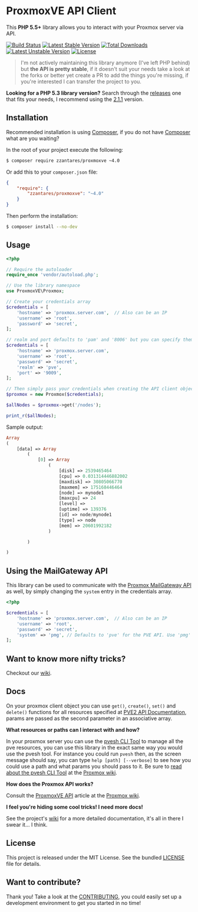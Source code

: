ProxmoxVE API Client
====================

This **PHP 5.5+** library allows you to interact with your Proxmox server via API.

[![Build Status](https://travis-ci.org/ZzAntares/ProxmoxVE.svg?branch=master)](https://travis-ci.org/ZzAntares/ProxmoxVE)
[![Latest Stable Version](https://poser.pugx.org/zzantares/proxmoxve/v/stable.svg)](https://packagist.org/packages/zzantares/proxmoxve)
[![Total Downloads](https://poser.pugx.org/zzantares/proxmoxve/downloads.svg)](https://packagist.org/packages/zzantares/proxmoxve)
[![Latest Unstable Version](https://poser.pugx.org/zzantares/proxmoxve/v/unstable.svg)](https://packagist.org/packages/zzantares/proxmoxve)
[![License](https://poser.pugx.org/zzantares/proxmoxve/license.svg)](https://packagist.org/packages/zzantares/proxmoxve)

> I'm not actively maintaining this library anymore (I've left PHP behind) but **the API is pretty stable**, if it doesn't suit your needs take a look at the forks or better yet create a PR to add the things you're missing, if you're interested I can transfer the project to you.

**Looking for a PHP 5.3 library version?** Search through the [releases](https://github.com/ZzAntares/ProxmoxVE/releases) one that fits your needs, I recommend using the [2.1.1](https://github.com/ZzAntares/ProxmoxVE/releases/tag/v2.1.1) version.


Installation
------------

Recommended installation is using [Composer], if you do not have [Composer] what are you waiting?

In the root of your project execute the following:

```sh
$ composer require zzantares/proxmoxve ~4.0
```

Or add this to your `composer.json` file:

```json
{
    "require": {
        "zzantares/proxmoxve": "~4.0"
    }
}
```

Then perform the installation:
```sh
$ composer install --no-dev
```


Usage
-----

```php
<?php

// Require the autoloader
require_once 'vendor/autoload.php';

// Use the library namespace
use ProxmoxVE\Proxmox;

// Create your credentials array
$credentials = [
    'hostname' => 'proxmox.server.com',  // Also can be an IP
    'username' => 'root',
    'password' => 'secret',
];

// realm and port defaults to 'pam' and '8006' but you can specify them like so
$credentials = [
    'hostname' => 'proxmox.server.com',
    'username' => 'root',
    'password' => 'secret',
    'realm' => 'pve',
    'port' => '9009',
];

// Then simply pass your credentials when creating the API client object.
$proxmox = new Proxmox($credentials);

$allNodes = $proxmox->get('/nodes');

print_r($allNodes);
```


Sample output:

```php
Array
(
    [data] => Array
        (
            [0] => Array
                (
                    [disk] => 2539465464
                    [cpu] => 0.031314446882002
                    [maxdisk] => 30805066770
                    [maxmem] => 175168446464
                    [node] => mynode1
                    [maxcpu] => 24
                    [level] =>
                    [uptime] => 139376
                    [id] => node/mynode1
                    [type] => node
                    [mem] => 20601992182
                )

        )

)
```

Using the MailGateway API
-------------------------

This library can be used to communicate with the [Proxmox MailGateway API](https://pmg.proxmox.com/pmg-docs/api-viewer/index.html) as well, by simply changing the `system` entry in the credentials array.

```php
<?php

$credentials = [
    'hostname' => 'proxmox.server.com',  // Also can be an IP
    'username' => 'root',
    'password' => 'secret',
    'system' => 'pmg', // Defaults to 'pve' for the PVE API. Use 'pmg' for the PMG API.
];

```

Want to know more nifty tricks?
-------------------------------

Checkout our [wiki](https://github.com/ZzAntares/ProxmoxVE/wiki).


Docs
----

On your proxmox client object you can use `get()`, `create()`, `set()` and `delete()` functions for all resources specified at [PVE2 API Documentation], params are passed as the second parameter in an associative array.

**What resources or paths can I interact with and how?**

In your proxmox server you can use the [pvesh CLI Tool](http://pve.proxmox.com/wiki/Proxmox_VE_API#Using_.27pvesh.27_to_access_the_API) to manage all the pve resources, you can use this library in the exact same way you would use the pvesh tool. For instance you could run `pvesh` then, as the screen message should say, you can type `help [path] [--verbose]` to see how you could use a path and what params you should pass to it. Be sure to [read about the pvesh CLI Tool](http://pve.proxmox.com/wiki/Proxmox_VE_API#Using_.27pvesh.27_to_access_the_API) at the [Proxmox wiki].

**How does the Proxmox API works?**

Consult the [ProxmoxVE API] article at the [Proxmox wiki].

**I feel you're hiding some cool tricks! I need more docs!**

See the project's [wiki](https://github.com/ZzAntares/ProxmoxVE/wiki) for a more
detailed documentation, it's all in there I swear it... I think.


License
-------

This project is released under the MIT License. See the bundled [LICENSE] file for details.


Want to contribute?
--------------------

Thank you! Take a look at the [CONTRIBUTING], you could easily set up a development environment to get you started in no time!


[LICENSE]:./LICENSE
[CONTRIBUTING]:./CONTRIBUTING.md
[PVE2 API Documentation]:http://pve.proxmox.com/pve-docs/api-viewer/index.html
[ProxmoxVE API]:http://pve.proxmox.com/wiki/Proxmox_VE_API
[Proxmox wiki]:http://pve.proxmox.com/wiki
[Composer]:https://getcomposer.org/
